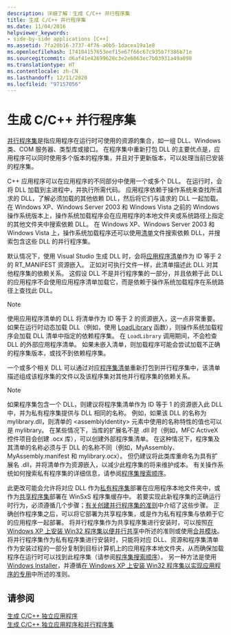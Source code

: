 ```yaml
---
description: 详细了解：生成 C/C++ 并行程序集
title: 生成 C/C++ 并行程序集
ms.date: 11/04/2016
helpviewer_keywords:
- side-by-side applications [C++]
ms.assetid: 7fa20b16-3737-4f76-a0b5-1dacea19a1e8
ms.openlocfilehash: 174104157653eef15e67f66c67c935b7f386b71e
ms.sourcegitcommit: d6af41e42699628c3e2e6063ec7b03931a49a098
ms.translationtype: HT
ms.contentlocale: zh-CN
ms.lasthandoff: 12/11/2020
ms.locfileid: "97157056"
---
```

# <a name="building-cc-side-by-side-assemblies"></a>生成 C/C++ 并行程序集

[并行程序集](/windows/win32/SbsCs/about-side-by-side-assemblies-)是指应用程序在运行时可使用的资源的集合，如一组 DLL、Windows 类、COM 服务器、类型库或接口。 在程序集中重新打包 DLL 的主要优点是，应用程序可以同时使用多个版本的程序集，并且对于更新版本，可以处理当前已安装的程序集。

C++ 应用程序可以在应用程序的不同部分中使用一个或多个 DLL。 在运行时，会将 DLL 加载到主进程中，并执行所需代码。 应用程序依赖于操作系统来查找所请求的 DLL，了解必须加载的其他依赖 DLL，然后将它们与请求的 DLL 一起加载。 在 Windows XP、Windows Server 2003 和 Windows Vista 之前的 Windows 操作系统版本上，操作系统加载程序会在应用程序的本地文件夹或系统路径上指定的其他文件夹中搜索依赖 DLL。 在 Windows XP、Windows Server 2003 和 Windows Vista 上，操作系统加载程序还可以使用[清单](/windows/win32/sbscs/manifests)文件搜索依赖 DLL，并搜索包含这些 DLL 的并行程序集。

默认情况下，使用 Visual Studio 生成 DLL 时，会将[应用程序清单](/windows/win32/SbsCs/application-manifests)作为 ID 等于 2 的 RT_MANIFEST 资源嵌入。 正如对可执行文件一样，此清单描述此 DLL 对其他程序集的依赖关系。 这假设 DLL 不是并行程序集的一部分，并且依赖于此 DLL 的应用程序不会使用应用程序清单加载它，而是依赖于操作系统加载程序在系统路径上查找此 DLL。

> [!NOTE]
> 使用应用程序清单的 DLL 将清单作为 ID 等于 2 的资源嵌入，这一点非常重要。 如果在运行时动态加载 DLL（例如，使用 [LoadLibrary](/windows/win32/api/libloaderapi/nf-libloaderapi-loadlibraryw) 函数），则操作系统加载程序会加载 DLL 清单中指定的依赖程序集。 在 `LoadLibrary` 调用期间，不会检查 DLL 的外部应用程序清单。 如果未嵌入清单，则加载程序可能会尝试加载不正确的程序集版本，或找不到依赖程序集。

一个或多个相关 DLL 可以通过对应[程序集清单](/windows/win32/SbsCs/assembly-manifests)重新打包到并行程序集中，该清单描述组成该程序集的文件以及该程序集对其他并行程序集的依赖关系。

> [!NOTE]
> 如果程序集包含一个 DLL，则建议将程序集清单作为 ID 等于 1 的资源嵌入此 DLL 中，并为私有程序集提供与 DLL 相同的名称。 例如，如果该 DLL 的名称为 mylibrary.dll，则清单的 \<assemblyIdentity> 元素中使用的名称特性的值也可以是 mylibrary。 在某些情况下，当库的扩展名不是 .dll 时（例如，MFC ActiveX 控件项目会创建 .ocx 库），可以创建外部程序集清单。 在这种情况下，程序集及其清单的名称必须与于 DLL 的名称不同（例如，MyAssembly、MyAssembly.manifest 和 mylibrary.ocx）。 但仍建议将此类库重命名为具有扩展名 .dll，并将清单作为资源嵌入，以减少此程序集的将来维护成本。 有关操作系统如何搜索私有程序集的详细信息，请参阅[程序集搜索顺序](/windows/win32/SbsCs/assembly-searching-sequence)。

此更改可能会允许将对应 DLL 作为[私有程序集](/windows/win32/Msi/private-assemblies)部署在应用程序本地文件夹中，或作为[共享程序集](/windows/win32/Msi/shared-assemblies)部署在 WinSxS 程序集缓存中。 若要实现此新程序集的正确运行时行为，必须遵循几个步骤；[有关创建并行程序集的准则](/windows/win32/SbsCs/guidelines-for-creating-side-by-side-assemblies)中介绍了这些步骤。 正确创作程序集之后，可以将它部署为共享程序集，或是作为私有程序集与依赖于它的应用程序一起部署。 将并行程序集作为共享程序集进行安装时，可以按照[在 Windows XP 上安装 Win32 程序集以便并行共享](/windows/win32/Msi/installing-win32-assemblies-for-side-by-side-sharing-on-windows-xp)中所述的准则或使用[合并模块](/windows/win32/msi/merge-modules)。 将并行程序集作为私有程序集进行安装时，只能将对应 DLL、资源和程序集清单作为安装过程的一部分复制到目标计算机上的应用程序本地文件夹，从而确保加载程序在运行时可以找到此程序集（请参阅[程序集搜索顺序](/windows/win32/SbsCs/assembly-searching-sequence)）。 另一种方法是使用 [Windows Installer](/windows/win32/Msi/windows-installer-portal)，并遵循[在 Windows XP 上安装 Win32 程序集以实现应用程序的专用](/windows/win32/Msi/installing-win32-assemblies-for-the-private-use-of-an-application-on-windows-xp)中所述的准则。

## <a name="see-also"></a>请参阅

[生成 C/C++ 独立应用程序](building-c-cpp-isolated-applications.md)<br/>
[生成 C/C++ 独立应用程序和并行程序集](building-c-cpp-isolated-applications-and-side-by-side-assemblies.md)
